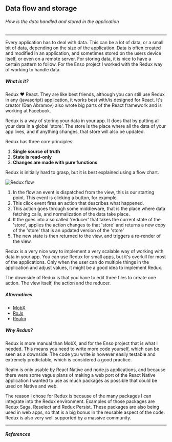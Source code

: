 ## Data flow and storage
###### How is the data handled and stored in the application
---

Every application has to deal with data. This can be a lot of data, or a small bit of data, depending on the size of the application. Data is often created and modified in an application, and sometimes stored on the users device itself, or even on a remote server. For storing data, it is nice to have a certain pattern to follow. For the Enso project I worked with the Redux way of working to handle data.

##### What is it?
Redux ❤️ React. They are like best friends, although you can still use Redux in any (javascript) application, it works best with/is designed for React. It's creator (Dan Abramov) also wrote big parts of the React framework and is working at Facebook.

Redux is a way of storing your data in your app. It does that by putting all your data in a global 'store'. The store is the place where all the data of your app lives, and if anything changes, that store will also be updated.

Redux has three core principles:
1. **Single source of truth**
2. **State is read-only**
3. **Changes are made with pure functions**

Redux is initially hard to grasp, but it is best explained using a flow chart.

![Redux flow](https://camo.githubusercontent.com/9de527b9432cc9244dc600875b46b43311918b59/68747470733a2f2f73332e616d617a6f6e6177732e636f6d2f6d656469612d702e736c69642e65732f75706c6f6164732f3336343831322f696d616765732f323438343739302f415243482d5265647578322d657874656e6465642d7265616c2d6465636c657261746976652e676966)

1. In the flow an event is dispatched from the view, this is our starting point. This event is clicking a button, for example.
2. This click event fires an action that describes what happened.
3. This action goes through some middleware, that is the place where data fetching calls, and normalization of the data take place.
4. It the goes into a so called 'reducer' that takes the current state of the 'store', applies the action changes to that 'store' and returns a new copy of the 'store' that is an updated version of the 'store'
5. The new state is then returned to the view, and triggers a re-render of the view.

Redux is a very nice way to implement a very scalable way of working with data in your app. You can use Redux for small apps, but it's overkill for most of the applications. Only when the user can do multiple things in the application and adjust values, it might be a good idea to implement Redux.

The downside of Redux is that you have to edit three files to create one action. The view itself, the action and the reducer.

##### Alternatives
- [MobX](https://mobx.js.org/)
- [RxJs](https://github.com/ReactiveX/rxjs/tree/stable)
- [Realm](https://realm.io/)

##### Why Redux?
Redux is more manual than MobX, and for the Enso project that is what I needed. This means you need to write more code yourself, which can be seen as a downside. The code you write is however easily testable and extremely predictable, which is considered a good practice.

Realm is only usable by React Native and node.js applications, and because there were some vague plans of making a web port of the React Native application I wanted to use as much packages as possible that could be used on Native and web.

The reason I chose for Redux is because of the many packages I can integrate into the Redux environment. Examples of those packages are Redux Saga, Reselect and Redux Persist. These packages are also being used in web apps, so that is a big bonus in the reusable aspect of the code. Redux is also very well supported by a massive community.

---

##### References
